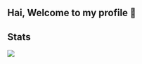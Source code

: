 ## Hai, Welcome to my profile 👋

<!-- <p align="center">
    <img src = "https://cdn.discordapp.com/attachments/765606831229370441/848229136848781352/10.jpg">
</p>
 -->
## Stats
<p align="left">
    <img src = "https://github-readme-stats.vercel.app/api?username=gnotnek&count_private=true&show_icons=true&theme=vue&hide=prs,issues,contribs">
</p>
